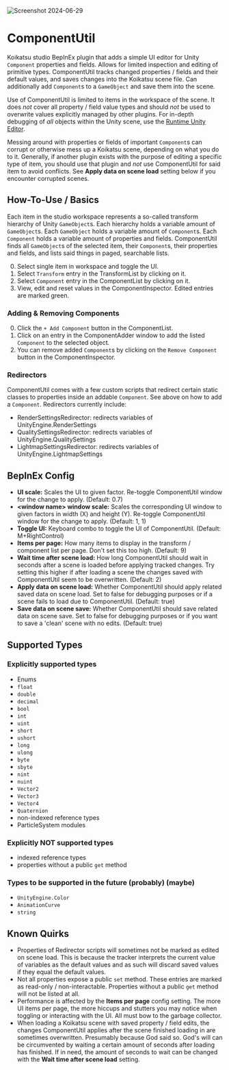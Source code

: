 ![Screenshot 2024-06-29](https://github.com/RSkoi/ComponentUtil/assets/31830382/da96a982-aecb-44fc-8ec4-f19f62c8b431)

# ComponentUtil

Koikatsu studio BepInEx plugin that adds a simple UI editor for Unity `Component` properties and fields. Allows for limited inspection and editing of primitive types. ComponentUtil tracks changed properties / fields and their default values, and saves changes into the Koikatsu scene file. Can additionally add `Component`s to a `GameObject` and save them into the scene.

Use of ComponentUtil is limited to items in the workspace of the scene. It does *not* cover all property / field value types and should *not* be used to overwrite values explicitly managed by other plugins. For in-depth debugging of *all* objects within the Unity scene, use the [Runtime Unity Editor](https://github.com/ManlyMarco/RuntimeUnityEditor).

Messing around with properties or fields of important `Component`s can corrupt or otherwise mess up a Koikatsu scene, depending on what you do to it. Generally, if another plugin exists with the purpose of editing a specific type of item, you should use that plugin and *not* use ComponentUtil for said item to avoid conflicts. See **Apply data on scene load** setting below if you encounter corrupted scenes.

## How-To-Use / Basics

Each item in the studio workspace represents a so-called transform hierarchy of Unity `GameObject`s. Each hierarchy holds a variable amount of `GameObject`s. Each `GameObject` holds a variable amount of `Component`s. Each `Component` holds a variable amount of properties and fields. ComponentUtil finds all `GameObject`s of the selected item, their `Component`s, their properties and fields, and lists said things in paged, searchable lists.

0. Select single item in workspace and toggle the UI.
1. Select `Transform` entry in the TransformList by clicking on it.
2. Select `Component` entry in the ComponentList by clicking on it.
3. View, edit and reset values in the ComponentInspector. Edited entries are marked green.

### Adding & Removing Components

0. Click the `+ Add Component` button in the ComponentList.
1. Click on an entry in the ComponentAdder window to add the listed `Component` to the selected object.
2. You can remove added `Component`s by clicking on the `Remove Component` button in the ComponentInspector.

### Redirectors

ComponentUtil comes with a few custom scripts that redirect certain static classes to properties inside an addable `Component`. See above on how to add a `Component`. Redirectors currently include:

- RenderSettingsRedirector: redirects variables of UnityEngine.RenderSettings
- QualitySettingsRedirector: redirects variables of UnityEngine.QualitySettings
- LightmapSettingsRedirector: redirects variables of UnityEngine.LightmapSettings

## BepInEx Config

- **UI scale:** Scales the UI to given factor. Re-toggle ComponentUtil window for the change to apply. (Default: 0.7)
- **\<window name\> window scale:** Scales the corresponding UI window to given factors in width (X) and height (Y). Re-toggle ComponentUtil window for the change to apply. (Default: 1, 1)
- **Toggle UI:** Keyboard combo to toggle the UI of ComponentUtil. (Default: M+RightControl)
- **Items per page:** How many items to display in the transform / component list per page. Don't set this too high. (Default: 9)
- **Wait time after scene load:** How long ComponentUtil should wait in seconds after a scene is loaded before applying tracked changes. Try setting this higher if after loading a scene the changes saved with ComponentUtil seem to be overwritten. (Default: 2)
- **Apply data on scene load:** Whether ComponentUtil should apply related saved data on scene load. Set to false for debugging purposes or if a scene fails to load due to ComponentUtil. (Default: true)
- **Save data on scene save:** Whether ComponentUtil should save related data on scene save. Set to false for debugging purposes or if you want to save a 'clean' scene with no edits. (Default: true)

## Supported Types

### Explicitly supported types

- Enums
- `float`
- `double`
- `decimal`
- `bool`
- `int`
- `uint`
- `short`
- `ushort`
- `long`
- `ulong`
- `byte`
- `sbyte`
- `nint`
- `nuint`
- `Vector2`
- `Vector3`
- `Vector4`
- `Quaternion`
- non-indexed reference types
- ParticleSystem modules

### Explicitly NOT supported types

- indexed reference types
- properties without a public `get` method

### Types to be supported in the future (probably) (maybe)

- `UnityEngine.Color`
- `AnimationCurve`
- `string`

## Known Quirks

- Properties of Redirector scripts will sometimes not be marked as edited on scene load. This is because the tracker interprets the current value of variables as the default values and as such will discard saved values if they equal the default values.
- Not all properties expose a public `set` method. These entries are marked as read-only / non-interactable. Properties without a public `get` method will not be listed at all.
- Performance is affected by the **Items per page** config setting. The more UI items per page, the more hiccups and stutters you may notice when toggling or interacting with the UI. All must bow to the garbage collector.
- When loading a Koikatsu scene with saved property / field edits, the changes ComponentUtil applies after the scene finished loading in are sometimes overwritten. Presumably because God said so. God's will can be circumvented by waiting a certain amount of seconds after loading has finished. If in need, the amount of seconds to wait can be changed with the **Wait time after scene load** setting.
